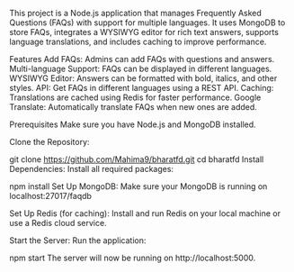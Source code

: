 This project is a Node.js application that manages Frequently Asked Questions (FAQs) with support for multiple languages. It uses MongoDB to store FAQs, integrates a WYSIWYG editor for rich text answers, supports language translations, and includes caching to improve performance.

Features
Add FAQs: Admins can add FAQs with questions and answers.
Multi-language Support: FAQs can be displayed in different languages.
WYSIWYG Editor: Answers can be formatted with bold, italics, and other styles.
API: Get FAQs in different languages using a REST API.
Caching: Translations are cached using Redis for faster performance.
Google Translate: Automatically translate FAQs when new ones are added.


Prerequisites
Make sure you have Node.js and MongoDB installed.

Clone the Repository:

git clone https://github.com/Mahima9/bharatfd.git
cd bharatfd
Install Dependencies: Install all required packages:

npm install
Set Up MongoDB: Make sure your MongoDB is running on localhost:27017/faqdb

Set Up Redis (for caching): Install and run Redis on your local machine or use a Redis cloud service.

Start the Server: Run the application:

npm start
The server will now be running on http://localhost:5000.